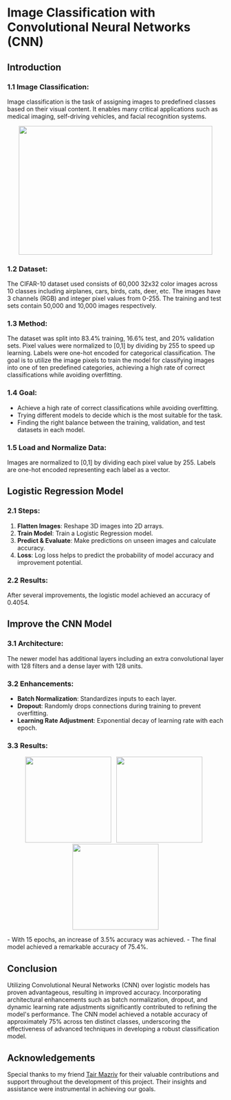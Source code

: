 # Image Classification with Convolutional Neural Networks (CNN)

## Introduction

### 1.1 Image Classification: 
Image classification is the task of assigning images to predefined classes based on their visual content. It enables many critical applications such as medical imaging, self-driving vehicles, and facial recognition systems.
<p align="center">
   <img src="https://github.com/yohanankling/Deep-Learning/assets/93263233/2d556dee-0de4-41d1-bd42-bbf247e38b22" width="450" height="300">
 </p>

### 1.2 Dataset:
The CIFAR-10 dataset used consists of 60,000 32x32 color images across 10 classes including airplanes, cars, birds, cats, deer, etc. The images have 3 channels (RGB) and integer pixel values from 0-255. The training and test sets contain 50,000 and 10,000 images respectively.

### 1.3 Method:
The dataset was split into 83.4% training, 16.6% test, and 20% validation sets. Pixel values were normalized to [0,1] by dividing by 255 to speed up learning. Labels were one-hot encoded for categorical classification. The goal is to utilize the image pixels to train the model for classifying images into one of ten predefined categories, achieving a high rate of correct classifications while avoiding overfitting.

### 1.4 Goal:
- Achieve a high rate of correct classifications while avoiding overfitting.
- Trying different models to decide which is the most suitable for the task.
- Finding the right balance between the training, validation, and test datasets in each model.

### 1.5 Load and Normalize Data:
Images are normalized to [0,1] by dividing each pixel value by 255. Labels are one-hot encoded representing each label as a vector.

## Logistic Regression Model

### 2.1 Steps:
1. **Flatten Images**: Reshape 3D images into 2D arrays.
2. **Train Model**: Train a Logistic Regression model.
3. **Predict & Evaluate**: Make predictions on unseen images and calculate accuracy.
4. **Loss**: Log loss helps to predict the probability of model accuracy and improvement potential.

### 2.2 Results:
After several improvements, the logistic model achieved an accuracy of 0.4054.

## Improve the CNN Model

### 3.1 Architecture:
The newer model has additional layers including an extra convolutional layer with 128 filters and a dense layer with 128 units.

### 3.2 Enhancements:
- **Batch Normalization**: Standardizes inputs to each layer.
- **Dropout**: Randomly drops connections during training to prevent overfitting.
- **Learning Rate Adjustment**: Exponential decay of learning rate with each epoch.

### 3.3 Results:
<p align="center">
 <img src="https://github.com/yohanankling/Deep-Learning/assets/93263233/7ab1f7ce-25d3-4498-b4cf-f780d54ce409" width="200" height="200">&nbsp;&nbsp;
  <img src="https://github.com/yohanankling/Deep-Learning/assets/93263233/be921207-96df-4cbb-b427-3c4ba62a8616" width="200" height="200">&nbsp;&nbsp;
  <img src="https://github.com/yohanankling/Deep-Learning/assets/93263233/3fd56368-c454-4dac-9a7c-9f8b68a0bf69" width="200" height="200">
  <br/> 
</p>
- With 15 epochs, an increase of 3.5% accuracy was achieved.
- The final model achieved a remarkable accuracy of 75.4%.

## Conclusion

Utilizing Convolutional Neural Networks (CNN) over logistic models has proven advantageous, resulting in improved accuracy. Incorporating architectural enhancements such as batch normalization, dropout, and dynamic learning rate adjustments significantly contributed to refining the model's performance. The CNN model achieved a notable accuracy of approximately 75% across ten distinct classes, underscoring the effectiveness of advanced techniques in developing a robust classification model.

## Acknowledgements

Special thanks to my friend [Tair Mazriv](https://github.com/TairMaz) for their valuable contributions and support throughout the development of this project. Their insights and assistance were instrumental in achieving our goals.
